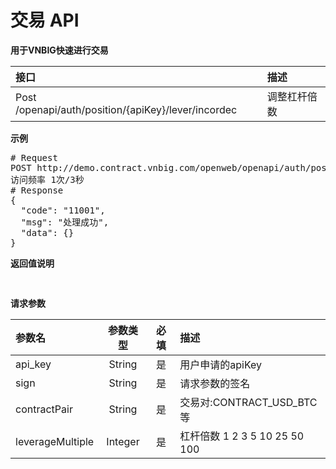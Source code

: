 # 交易 API #
**用于VNBIG快速进行交易**

| 接口        	            |  描述
|:------------------------- |:-------------
| Post /openapi/auth/position/{apiKey}/lever/incordec   | 调整杠杆倍数

**示例**
<pre>
# Request
POST http://demo.contract.vnbig.com/openweb/openapi/auth/position/{apiKey}/lever/incordec
访问频率 1次/3秒
# Response
{
  "code": "11001",
  "msg": "处理成功",
  "data": {}
}
</pre>

**返回值说明**
<pre>

</pre>

**请求参数**

| 参数名       	           |      参数类型      |   必填  |描述
|:-------------------------|:-----------------:|:--------:|:----------
|api_key                   | String            |是      |用户申请的apiKey
|sign                      | String            |是      |请求参数的签名
|contractPair              | String            |是      |交易对:CONTRACT_USD_BTC等
|leverageMultiple          | Integer           |是      |杠杆倍数 1 2 3 5 10 25 50 100
